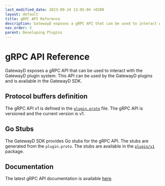 ```yaml
---
last_modified_date: 2023-09-24 13:05:04 +0200
layout: default
title: gRPC API Reference
description: GatewayD exposes a gRPC API that can be used to interact with the GatewayD plugin system. This API can be used by the GatewayD plugins and is available in the GatewayD SDK.
nav_order: 3
parent: Developing Plugins
---
```


# gRPC API Reference

GatewayD exposes a gRPC API that can be used to interact with the GatewayD plugin system. This API can be used by the GatewayD plugins and is available in the GatewayD SDK.

## Protocol buffers definition

The gRPC API v1 is defined in the [`plugin.proto`](https://github.com/gatewayd-io/gatewayd-plugin-sdk/blob/main/plugin/v1/plugin.proto) file. The gRPC API is versioned and the current version is v1.

## Go Stubs

The GatewayD SDK provides Go stubs for the gRPC API. The stubs are generated from the `plugin.proto`. The stubs are available in the [`plugin/v1`](https://github.com/gatewayd-io/gatewayd-plugin-sdk/tree/main/plugin/v1) package.

## Documentation

The latest gRPC API documentation is available [here](https://github.com/gatewayd-io/gatewayd-plugin-sdk/blob/main/plugin/v1/plugin.md).
